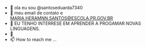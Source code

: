 - 👋 ola eu sou @santoseduarda7340
- 👀  meu email de contato e MARIA.HERAMNN.SANTOS@ESCOLA.PR.GOV.BR
- 🌱 EU TENHO INTERRESE EM APRENDER A PROGAMAR NOVAS LINGUAGENS.
- 💞️ 
- 📫 How to reach me ...

<!---
santoseduarda7340/santoseduarda7340 is a ✨ special ✨ repository because its `README.md` (this file) appears on your GitHub profile.
You can click the Preview link to take a look at your changes.
--->

